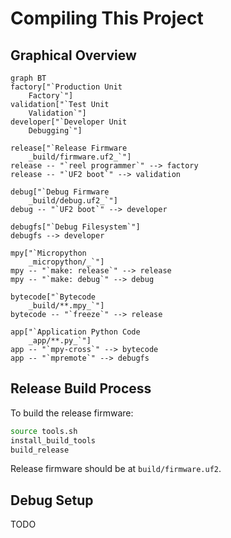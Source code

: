 # Compiling This Project

## Graphical Overview

```mermaid
graph BT
factory["`Production Unit
    Factory`"]
validation["`Test Unit
    Validation`"]
developer["`Developer Unit
    Debugging`"]

release["`Release Firmware
    _build/firmware.uf2_`"]
release -- "`reel programmer`" --> factory
release -- "`UF2 boot`" --> validation

debug["`Debug Firmware
    _build/debug.uf2_`"]
debug -- "`UF2 boot`" --> developer

debugfs["`Debug Filesystem`"]
debugfs --> developer

mpy["`Micropython
    _micropython/_`"]
mpy -- "`make: release`" --> release
mpy -- "`make: debug`" --> debug

bytecode["`Bytecode
    _build/**.mpy_`"]
bytecode -- "`freeze`" --> release

app["`Application Python Code
    _app/**.py_`"]
app -- "`mpy-cross`" --> bytecode
app -- "`mpremote`" --> debugfs
```

## Release Build Process

To build the release firmware:

```bash
source tools.sh
install_build_tools
build_release
```

Release firmware should be at `build/firmware.uf2`.

## Debug Setup

TODO